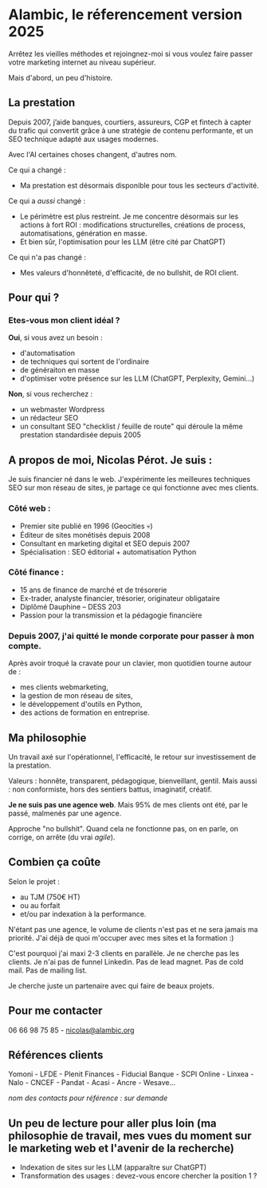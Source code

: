 # Alambic, le réferencement version 2025

Arrêtez les vieilles méthodes et rejoingnez-moi si vous voulez faire passer votre marketing internet au niveau supérieur.

Mais d'abord, un peu d'histoire.

## La prestation

Depuis 2007, j’aide banques, courtiers, assureurs, CGP et fintech à capter du trafic qui convertit grâce à une stratégie de contenu performante, et un SEO technique adapté aux usages modernes.

Avec l'AI certaines choses changent, d'autres nom.

Ce qui a changé : 

- Ma prestation est désormais disponible pour tous les secteurs d'activité.

Ce qui a _aussi_ changé :

- Le périmètre est plus restreint. Je me concentre désormais sur les actions à fort ROI : modifications structurelles, créations de process, automatisations, génération en masse.
- Et bien sûr, l'optimisation pour les LLM (être cité par ChatGPT)

Ce qui n'a pas changé : 

- Mes valeurs d'honnêteté, d'efficacité, de no bullshit, de ROI client.

## Pour qui ?

### Etes-vous mon client idéal ? 

**Oui**, si vous avez un besoin :

* d'automatisation
* de techniques qui sortent de l'ordinaire
* de généraiton en masse
* d'optimiser votre présence sur les LLM (ChatGPT, Perplexity, Gemini...)

**Non**, si vous recherchez : 

* un webmaster Wordpress
* un rédacteur SEO
* un consultant SEO "checklist / feuille de route" qui déroule la même prestation standardisée depuis 2005 

## A propos de moi, Nicolas Pérot. Je suis :

Je suis financier né dans le web. 
J'expérimente les meilleures techniques SEO sur mon réseau de sites, je partage ce qui fonctionne avec mes clients.

### Côté web :
- Premier site publié en 1996 (Geocities 💀)
- Éditeur de sites monétisés depuis 2008
- Consultant en marketing digital et SEO depuis 2007
- Spécialisation : SEO éditorial + automatisation Python

### Côté finance :
- 15 ans de finance de marché et de trésorerie
- Ex-trader, analyste financier, trésorier, originateur obligataire
- Diplômé Dauphine – DESS 203
- Passion pour la transmission et la pédagogie financière

### Depuis 2007, j'ai quitté le monde corporate pour passer à mon compte.

Après avoir troqué la cravate pour un clavier, mon quotidien tourne autour de :

- mes clients webmarketing,
- la gestion de mon réseau de sites,
- le développement d'outils en Python,
- des actions de formation en entreprise.

## Ma philosophie

Un travail axé sur l'opérationnel, l'efficacité, le retour sur investissement de la prestation.

Valeurs : honnête, transparent, pédagogique, bienveillant, gentil.
Mais aussi : non conformiste, hors des sentiers battus, imaginatif, créatif.

**Je ne suis pas une agence web**. Mais 95% de mes clients ont été, par le passé, malmenés par une agence.

Approche "no bullshit". Quand cela ne fonctionne pas, on en parle, on corrige, on arrête (du vrai *agile*).

## Combien ça coûte

Selon le projet : 
- au TJM (750€ HT)
- ou au forfait
- et/ou par indexation à la performance.

N'étant pas une agence, le volume de clients n'est pas et ne sera jamais ma priorité. J'ai déjà de quoi m'occuper avec mes sites et la formation :)

C'est pourquoi j'ai maxi 2-3 clients en parallèle. Je ne cherche pas les clients. Je n'ai pas de funnel Linkedin. Pas de lead magnet. Pas de cold mail. Pas de mailing list.

Je cherche juste un partenaire avec qui faire de beaux projets.

## Pour me contacter

06 66 98 75 85 - nicolas@alambic.org

## Références clients

Yomoni - LFDE - Plenit Finances - Fiducial Banque - SCPI Online - Linxea - Nalo - CNCEF - Pandat - Acasi - Ancre - Wesave...

*nom des contacts pour référence : sur demande*

## Un peu de lecture pour aller plus loin (ma philosophie de travail, mes vues du moment sur le marketing web et l'avenir de la recherche)

- Indexation de sites sur les LLM (apparaître sur ChatGPT)
- Transformation des usages : devez-vous encore chercher la position 1 ?
